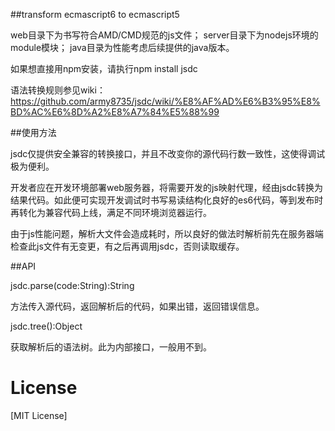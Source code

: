 ##transform ecmascript6 to ecmascript5

web目录下为书写符合AMD/CMD规范的js文件；
server目录下为nodejs环境的module模块；
java目录为性能考虑后续提供的java版本。

如果想直接用npm安装，请执行npm install jsdc

语法转换规则参见wiki：https://github.com/army8735/jsdc/wiki/%E8%AF%AD%E6%B3%95%E8%BD%AC%E6%8D%A2%E8%A7%84%E5%88%99

##使用方法

jsdc仅提供安全兼容的转换接口，并且不改变你的源代码行数一致性，这使得调试极为便利。

开发者应在开发环境部署web服务器，将需要开发的js映射代理，经由jsdc转换为结果代码。如此便可实现开发调试时书写易读结构化良好的es6代码，等到发布时再转化为兼容代码上线，满足不同环境浏览器运行。

由于js性能问题，解析大文件会造成耗时，所以良好的做法时解析前先在服务器端检查此js文件有无变更，有之后再调用jsdc，否则读取缓存。

##API

jsdc.parse(code:String):String

方法传入源代码，返回解析后的代码，如果出错，返回错误信息。

jsdc.tree():Object

获取解析后的语法树。此为内部接口，一般用不到。

# License

[MIT License]
